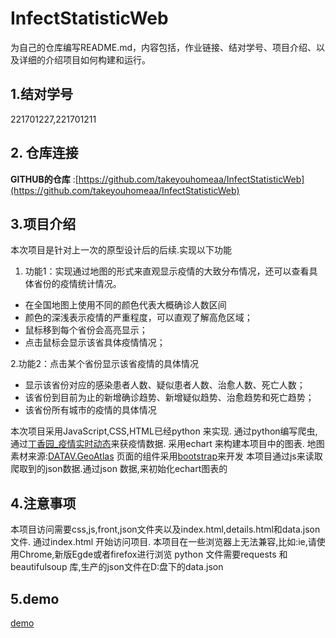 # InfectStatisticWeb

为自己的仓库编写README.md，内容包括，作业链接、结对学号、项目介绍、以及详细的介绍项目如何构建和运行。
## 1.结对学号

221701227,221701211

## 2. 仓库连接
**GITHUB的仓库** :[https://github.com/takeyouhomeaa/InfectStatisticWeb](https://github.com/takeyouhomeaa/InfectStatisticWeb)

## 3.项目介绍
本次项目是针对上一次的原型设计后的后续.实现以下功能
1. 功能1：实现通过地图的形式来直观显示疫情的大致分布情况，还可以查看具体省份的疫情统计情况。
* 在全国地图上使用不同的颜色代表大概确诊人数区间
* 颜色的深浅表示疫情的严重程度，可以直观了解高危区域；
* 鼠标移到每个省份会高亮显示；
* 点击鼠标会显示该省具体疫情情况；

2.功能2：点击某个省份显示该省疫情的具体情况
* 显示该省份对应的感染患者人数、疑似患者人数、治愈人数、死亡人数；
* 该省份到目前为止的新增确诊趋势、新增疑似趋势、治愈趋势和死亡趋势；
* 该省份所有城市的疫情的具体情况

本次项目采用JavaScript,CSS,HTML已经python 来实现.
通过python编写爬虫,通过[丁香园_疫情实时动态](https://ncov.dxy.cn/ncovh5/view/pneumonia)来获疫情数据.
采用echart 来构建本项目中的图表.
地图素材来源:[DATAV.GeoAtlas](http://datav.aliyun.com/tools/atlas/#&lat=33.521903996156105&lng=104.29849999999999&zoom=4)
页面的组件采用[bootstrap](https://www.bootcss.com/)来开发
本项目通过js来读取爬取到的json数据.通过json 数据,来初始化echart图表的

## 4.注意事项
本项目访问需要css,js,front,json文件夹以及index.html,details.html和data.json文件.
通过index.html 开始访问项目.
本项目在一些浏览器上无法兼容,比如:ie,请使用Chrome,新版Egde或者firefox进行浏览
python 文件需要requests 和 beautifulsoup 库,生产的json文件在D:盘下的data.json
## 5.demo
[demo](http://49.234.86.39/InfectStatisticWeb/)
